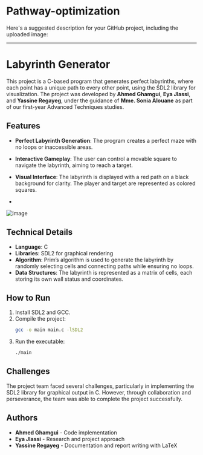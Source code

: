 # Pathway-optimization
Here's a suggested description for your GitHub project, including the uploaded image:

---

# Labyrinth Generator

This project is a C-based program that generates perfect labyrinths, where each point has a unique path to every other point, using the SDL2 library for visualization. The project was developed by **Ahmed Ghamgui**, **Eya Jlassi**, and **Yassine Regayeg**, under the guidance of **Mme. Sonia Alouane** as part of our first-year Advanced Techniques studies.

## Features
- **Perfect Labyrinth Generation**: The program creates a perfect maze with no loops or inaccessible areas.
- **Interactive Gameplay**: The user can control a movable square to navigate the labyrinth, aiming to reach a target.
- **Visual Interface**: The labyrinth is displayed with a red path on a black background for clarity. The player and target are represented as colored squares.

- 
![image](https://github.com/user-attachments/assets/9003382c-e09c-4d0f-bb57-4fda72cabd4b)


## Technical Details
- **Language**: C
- **Libraries**: SDL2 for graphical rendering
- **Algorithm**: Prim’s algorithm is used to generate the labyrinth by randomly selecting cells and connecting paths while ensuring no loops.
- **Data Structures**: The labyrinth is represented as a matrix of cells, each storing its own wall status and coordinates.

## How to Run
1. Install SDL2 and GCC.
2. Compile the project:
   ```bash
   gcc -o main main.c -lSDL2
   ```
3. Run the executable:
   ```bash
   ./main
   ```

## Challenges
The project team faced several challenges, particularly in implementing the SDL2 library for graphical output in C. However, through collaboration and perseverance, the team was able to complete the project successfully.

## Authors
- **Ahmed Ghamgui** - Code implementation
- **Eya Jlassi** - Research and project approach
- **Yassine Regayeg** - Documentation and report writing with LaTeX
